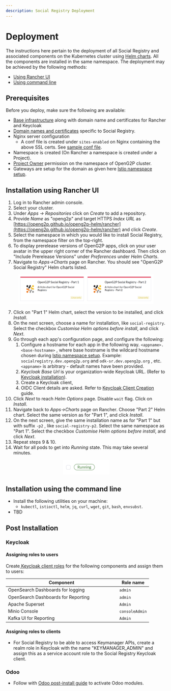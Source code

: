 ```yaml
---
description: Social Registry Deployment
---
```


# Deployment

The instructions here pertain to the deployment of all Social Registry and associated components on the Kubernetes cluster using [Helm charts](helm-charts.md).   All the components are installed in the same namespace. The deployment may be achieved by the following methods:

* [Using Rancher UI](./#installation-using-rancher-ui)&#x20;
* [Using command line](./#installation-using-the-command-line)

## Prerequisites

Before you deploy, make sure the following are available:

* [Base infrastructure](../../deployment/base-infrastructure/) along with domain name and certificates for Rancher and Keycloak
* [Domain names and certificates](domain-names-and-certificates.md) specific to Social Registry.
* Nginx server configuration
  * A conf file is created under `sites-enabled` on Nginx containing the above SSL certs. See [sample conf file](https://github.com/OpenG2P/openg2p-deployment/blob/main/kubernetes/nginx/server.sample.conf).
* Namespace is created (On Rancher a namespace is created under a Project).
* [Project Owner](https://ranchermanager.docs.rancher.com/how-to-guides/new-user-guides/authentication-permissions-and-global-configuration/manage-role-based-access-control-rbac/cluster-and-project-roles#project-roles) permission on the namespace of OpenG2P cluster.&#x20;
* Gateways are setup for the domain as given here [Istio namespace setup](../../deployment/base-infrastructure/openg2p-cluster/cluster-setup/istio.md#namespace-setup).

## Installation using Rancher UI

1. Log in to Rancher admin console.
2. Select your cluster.
3. Under _Apps -> Repositories_ click on _Create_ to add a repository.
4. Provide _Name_ as "openg2p" and target HTTPS _Index URL_ as [https://openg2p.github.io/openg2p-helm/rancher](https://openg2p.github.io/openg2p-helm/rancher) and click _Create_.
5. Select the namespace in which you would like to install Social Registry, from the namespace filter on the top-right.
6. To display prerelease versions of OpenG2P apps, click on your user avatar in the upper right corner of the Rancher dashboard. Then click on "Include Prerelease Versions" under _Preferences_ under _Helm Charts_.
7. Navigate to _Apps->Charts_ page on Rancher. You should see "OpenG2P Social Registry" Helm charts listed.

<div align="left">

<figure><img src="../../.gitbook/assets/social-registry-deployment-rancher-list.png" alt=""><figcaption></figcaption></figure>

</div>

7. Click on "Part 1" Helm chart, select the version to be installed, and click _Install_.
8. On the next screen, choose a name for installation, like `social-registry`. Select the checkbox _Customise Helm options before install_, and click _Next_.
9. Go through each app's configuration page, and configure the following:
   1. Configure a hostname for each app in the following way. `<appname>.<base-hostname>` , where base hostname is the wildcard hostname chosen during [Istio namespace setup](../../deployment/base-infrastructure/openg2p-cluster/cluster-setup/istio.md#namespace-setup).  Example: `socialregistry.dev.openg2p.org` and `odk-sr.dev.openg2p.org` , etc. `<appname>` is arbitrary - default names have been provided.
   2. _Keycloak Base Url_ is your organization-wide Keycloak URL.  (Refer to [Keycloak installation](../../deployment/base-infrastructure/rancher.md#keycloak-installation)).
   3. Create a Keycloak client,&#x20;
   4. &#x20;OIDC Client details are asked. Refer to [Keycloak Client Creation](../../deployment/deployment-guide/keycloak-client-creation.md) guide.
10. Click _Next_ to reach _Helm Options_ page. Disable `wait` flag. Click on _Install_.
11. Navigate back to _Apps->Charts_ page on Rancher. Choose "Part 2" Helm chart. Select the same version as for "Part 1", and click _Install_.
12. On the next screen, give the same installation name as for "Part 1" but with suffix `-p2` , like `social-registry-p2`. Select the same namespace as "Part 1". Select the checkbox _Customise Helm options before install_, and click _Next_.
13. Repeat steps 9 & 10.&#x20;
14. Wait for all pods to get into _Running_ state. This may take several minutes.

<div align="center">

<figure><img src="../../.gitbook/assets/pod-running.png" alt="" width="147"><figcaption></figcaption></figure>

</div>

## Installation using the command line

* Install the following utilities on your machine:
  * `kubectl`, `istioctl`, `helm`, `jq`, `curl`, `wget`, `git`, `bash`, `envsubst`.
* TBD

## Post Installation

### Keycloak

#### Assigning roles to users

Create[ Keycloak client roles](https://www.keycloak.org/docs/latest/server\_admin/#con-client-roles\_server\_administration\_guide) for the following components and assign them to users:

<table><thead><tr><th width="336">Component</th><th>Role name</th></tr></thead><tbody><tr><td>OpenSearch Dashboards for logging</td><td><code>admin</code></td></tr><tr><td>OpenSearch Dashboards for Reporting </td><td> <code>admin</code></td></tr><tr><td>Apache Superset</td><td><code>Admin</code></td></tr><tr><td>Minio Console</td><td> <code>consoleAdmin</code></td></tr><tr><td>Kafka UI for Reporting</td><td><code>Admin</code></td></tr></tbody></table>

#### Assigning roles to clients

* For Social Registry to be able to access Keymanager APIs, create a realm role in Keycloak with the name "KEYMANAGER\_ADMIN" and assign this as a service account role to the Social Registry Keycloak client.

### Odoo

* Follow with [Odoo post-install guide](../../deployment/deployment-guide/odoo-post-install-configuration.md) to activate Odoo modules.
